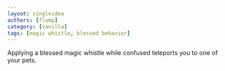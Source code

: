 ```yaml
---
layout: singleidea
authors: [flump]
category: [vanilla]
tags: [magic whistle, blessed behavior]
---
```

Applying a blessed magic whistle while confused teleports you to one of your pets.
